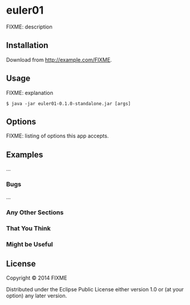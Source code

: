# euler01

FIXME: description

## Installation

Download from http://example.com/FIXME.

## Usage

FIXME: explanation

    $ java -jar euler01-0.1.0-standalone.jar [args]

## Options

FIXME: listing of options this app accepts.

## Examples

...

### Bugs

...

### Any Other Sections
### That You Think
### Might be Useful

## License

Copyright © 2014 FIXME

Distributed under the Eclipse Public License either version 1.0 or (at
your option) any later version.
